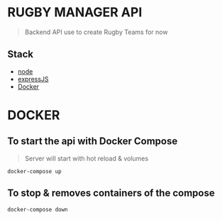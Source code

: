 # RUGBY MANAGER API

> Backend API use to create Rugby Teams for now

## Stack

- [node](https://nodejs.org/)
- [expressJS](https://expressjs.com/fr/)
- [Docker](https://docker.com)

# DOCKER

## To start the api with Docker Compose

> Server will start with hot reload & volumes

```
docker-compose up
```

## To stop & removes containers of the compose

```
docker-compose down
```
